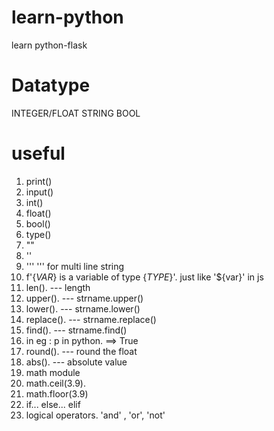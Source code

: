 # learn-python
learn python-flask 


# Datatype 
INTEGER/FLOAT
STRING
BOOL

# useful 
1. print()
1. input()
1. int()
1. float()
1. bool()
1. type()
1. ""
1. ''
1. ''' '''   for multi line string 
1. f'{_VAR_} is a variable of type {_TYPE_}'. just like '${var}' in js
1. len().   --- length
1. upper().   --- strname.upper()
1. lower().   --- strname.lower()
1. replace().   --- strname.replace()
1. find().   --- strname.find()
1. in                    eg :    p in python. ==> True
1. round().   --- round the float
1. abs().  --- absolute value
1. math module
1. math.ceil(3.9).  
1. math.floor(3.9)  
1. if... else... elif
1. logical operators.  'and' , 'or', 'not'

